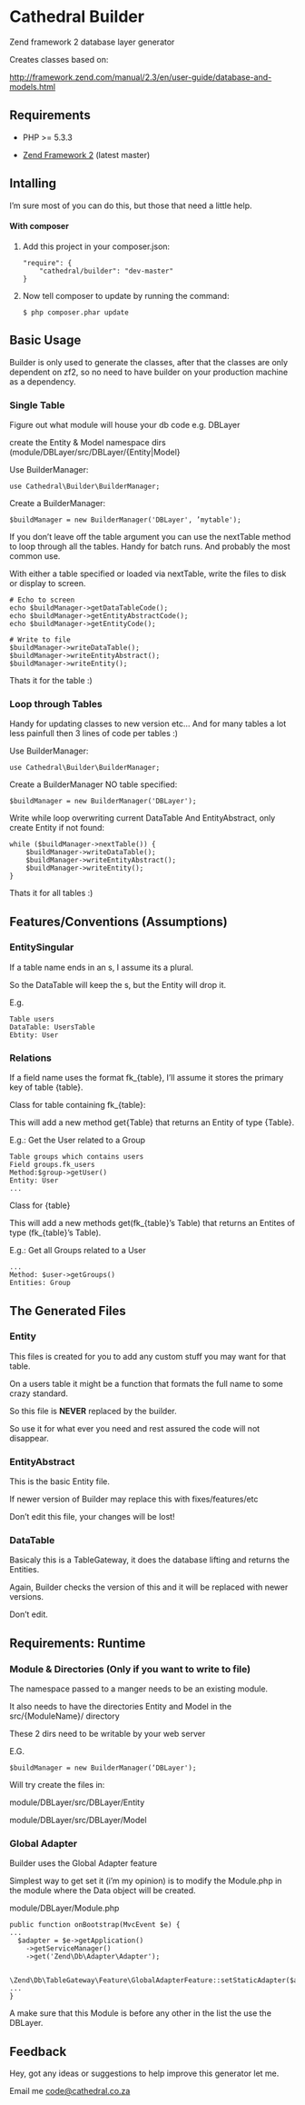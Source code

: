 # Cathedral Builder

Zend framework 2 database layer generator

Creates classes based on:

<http://framework.zend.com/manual/2.3/en/user-guide/database-and-models.html>

## Requirements

-   PHP \>= 5.3.3

-   [Zend Framework 2][] (latest master)

## Intalling

I’m sure most of you can do this, but those that need a little help.

#### With composer

1.  Add this project in your composer.json:

        "require": {
            "cathedral/builder": "dev-master"
        }

2.  Now tell composer to update by running the command:

        $ php composer.phar update

## Basic Usage

Builder is only used to generate the classes, after that the classes are
only dependent on zf2, so no need to have builder on your production
machine as a dependency.

### Single Table

Figure out what module will house your db code e.g. DBLayer

create the Entity & Model namespace dirs
(module/DBLayer/src/DBLayer/{Entity|Model}

Use BuilderManager:

    use Cathedral\Builder\BuilderManager;

Create a BuilderManager:

    $buildManager = new BuilderManager('DBLayer', ’mytable');

If you don’t leave off the table argument you can use the nextTable
method to loop through all the tables. Handy for batch runs. And
probably the most common use.

With either a table specified or loaded via nextTable, write the files
to disk or display to screen.

    # Echo to screen
    echo $buildManager->getDataTableCode();
    echo $buildManager->getEntityAbstractCode();
    echo $buildManager->getEntityCode();

    # Write to file
    $buildManager->writeDataTable();
    $buildManager->writeEntityAbstract();
    $buildManager->writeEntity();

Thats it for the table :)

### Loop through Tables

Handy for updating classes to new version etc… And for many tables a lot
less painfull then 3 lines of code per tables :)

Use BuilderManager:

    use Cathedral\Builder\BuilderManager;

Create a BuilderManager NO table specified:

    $buildManager = new BuilderManager('DBLayer');

Write while loop overwriting current DataTable And EntityAbstract, only
create Entity if not found:

    while ($buildManager->nextTable()) {
        $buildManager->writeDataTable();
        $buildManager->writeEntityAbstract();
        $buildManager->writeEntity();
    }

Thats it for all tables :)

## Features/Conventions (Assumptions)

### EntitySingular

If a table name ends in an s, I assume its a plural.

So the DataTable will keep the s, but the Entity will drop it.

E.g.

    Table users
    DataTable: UsersTable
    Ebtity: User

### Relations

If a field name uses the format fk\_{table}, I’ll assume it stores the
primary key of table {table}.

Class for table containing fk\_{table}:

This will add a new method get{Table} that returns an Entity of type
{Table}.

E.g.: Get the User related to a Group

    Table groups which contains users
    Field groups.fk_users
    Method:$group->getUser()
    Entity: User
    ...

Class for {table}

This will add a new methods get(fk\_{table}’s Table) that returns an
Entites of type (fk\_{table}’s Table).

E.g.: Get all Groups related to a User

    ...
    Method: $user->getGroups()
    Entities: Group

## The Generated Files

### Entity

This files is created for you to add any custom stuff you may want for
that table.

On a users table it might be a function that formats the full name to
some crazy standard.

So this file is **NEVER** replaced by the builder.

So use it for what ever you need and rest assured the code will not
disappear.

### EntityAbstract

This is the basic Entity file.

If newer version of Builder may replace this with fixes/features/etc

Don’t edit this file, your changes will be lost!

### DataTable

Basicaly this is a TableGateway, it does the database lifting and
returns the Entities.

Again, Builder checks the version of this and it will be replaced with
newer versions.

Don’t edit.

## Requirements: Runtime

### Module & Directories (Only if you want to write to file)

The namespace passed to a manger needs to be an existing module.

It also needs to have the directories Entity and Model in the
src/{ModuleName}/ directory

These 2 dirs need to be writable by your web server

E.G.

    $buildManager = new BuilderManager(‘DBLayer');

Will try create the files in:

module/DBLayer/src/DBLayer/Entity

module/DBLayer/src/DBLayer/Model

### Global Adapter

Builder uses the Global Adapter feature

Simplest way to get set it (i’m my opinion) is to modify the Module.php
in the module where the Data object will be created.

module/DBLayer/Module.php

    public function onBootstrap(MvcEvent $e) {
    ...
      $adapter = $e->getApplication()
        ->getServiceManager()
        ->get('Zend\Db\Adapter\Adapter');

      \Zend\Db\TableGateway\Feature\GlobalAdapterFeature::setStaticAdapter($adapter);
    ...
    }

A make sure that this Module is before any other in the list the use the
DBLayer.

## Feedback

Hey, got any ideas or suggestions to help improve this generator let me.

Email me <code@cathedral.co.za>

  [Zend Framework 2]: mailto:code@cathedral.co.za
